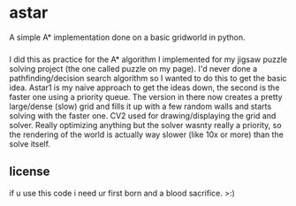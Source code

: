 # astar
A simple A* implementation done on a basic gridworld in python.

###
I did this as practice for the A* algorithm I implemented for my jigsaw puzzle solving project (the one called puzzle on my page). 
I'd never done a pathfinding/decision search algorithm so I wanted to do this to get the basic idea.
Astar1 is my naive approach to get the ideas down, the second is the faster one using a priority queue.
The version in there now creates a pretty large/dense (slow) grid and fills it up with a few random walls and starts solving with the faster one.
CV2 used for drawing/displaying the grid and solver.
Really optimizing anything but the solver wasnty really a priority, so the rendering of the world is actually way slower (like 10x or more) than
the solve itself.

## license
if u use this code i need ur first born and a blood sacrifice. >:)
